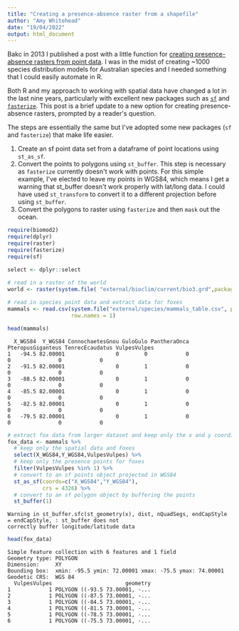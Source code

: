 ```yaml
---
title: "Creating a presence-absence raster from a shapefile"
author: "Amy Whitehead"
date: "19/04/2022"
output: html_document
---
```




Bakc in 2013 I published a post with a little function for [creating presence-absence rasters from point data](https://amywhiteheadresearch.wordpress.com/2013/05/27/creating-a-presence-absence-raster-from-point-data/). I was in the midst of creating ~1000 species distribution models for Australian species and I needed something that I could easily automate in R.

Both R and my approach to working with spatial data have changed a lot in the last nine years, particularly with excellent new packages such as [`sf`](https://r-spatial.github.io/sf/) and [`fasterize`](https://cran.r-project.org/web/packages/fasterize/vignettes/using-fasterize.html).  This post is a brief update to a new option for creating presence-absence rasters, prompted by a reader's question.

The steps are essentially the same but I've adopted some new packages (`sf` and `fasterize`) that make life easier.   
1. Create an sf point data set from a dataframe of point locations using `st_as_sf`.  
2. Convert the points to polygons using `st_buffer`. This step is necessary as `fasterize` currently doesn't work with points. For this simple example, I've elected to leave my points in WGS84, which means I get a warning that st_buffer doesn't work properly with lat/long data. I could have used `st_transform` to convert it to a different projection before using `st_buffer`.  
3. Convert the polygons to raster using `fasterize` and then `mask` out the ocean.  


```r
require(biomod2)
require(dplyr)
require(raster)
require(fasterize)
require(sf)

select <- dplyr::select
 
# read in a raster of the world
world <- raster(system.file( "external/bioclim/current/bio3.grd",package="biomod2"))

# read in species point data and extract data for foxes
mammals <- read.csv(system.file("external/species/mammals_table.csv", package="biomod2"), 
                    row.names = 1) 

head(mammals)
```

```
  X_WGS84  Y_WGS84 ConnochaetesGnou GuloGulo PantheraOnca PteropusGiganteus TenrecEcaudatus VulpesVulpes
1   -94.5 82.00001                0        0            0                 0               0            0
2   -91.5 82.00001                0        1            0                 0               0            0
3   -88.5 82.00001                0        1            0                 0               0            0
4   -85.5 82.00001                0        1            0                 0               0            0
5   -82.5 82.00001                0        1            0                 0               0            0
6   -79.5 82.00001                0        1            0                 0               0            0
```

```r
# extract fox data from larger dataset and keep only the x and y coordinates
fox_data <- mammals %>% 
  # keep only the spatial data and foxes
  select(X_WGS84,Y_WGS84,VulpesVulpes) %>% 
  # keep only the presence points for foxes
  filter(VulpesVulpes %in% 1) %>% 
  # convert to an sf points object projected in WGS84
  st_as_sf(coords=c("X_WGS84","Y_WGS84"),
           crs = 4326) %>% 
  # convert to an sf polygon object by buffering the points
  st_buffer(1) 
```

```
Warning in st_buffer.sfc(st_geometry(x), dist, nQuadSegs, endCapStyle = endCapStyle, : st_buffer does not
correctly buffer longitude/latitude data
```

```r
head(fox_data)
```

```
Simple feature collection with 6 features and 1 field
Geometry type: POLYGON
Dimension:     XY
Bounding box:  xmin: -95.5 ymin: 72.00001 xmax: -75.5 ymax: 74.00001
Geodetic CRS:  WGS 84
  VulpesVulpes                       geometry
1            1 POLYGON ((-93.5 73.00001, -...
2            1 POLYGON ((-87.5 73.00001, -...
3            1 POLYGON ((-84.5 73.00001, -...
4            1 POLYGON ((-81.5 73.00001, -...
5            1 POLYGON ((-78.5 73.00001, -...
6            1 POLYGON ((-75.5 73.00001, -...
```



